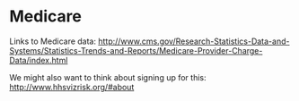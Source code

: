 Medicare
========

Links to Medicare data:
http://www.cms.gov/Research-Statistics-Data-and-Systems/Statistics-Trends-and-Reports/Medicare-Provider-Charge-Data/index.html

We might also want to think about signing up for this:
http://www.hhsvizrisk.org/#about


